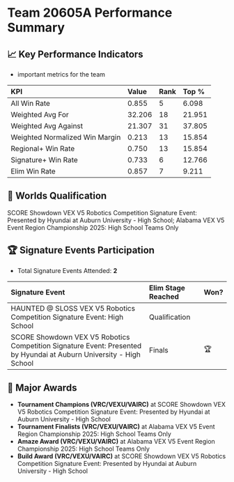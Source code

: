 # Team 20605A Performance Summary

## 📈 Key Performance Indicators
- important metrics for the team

| KPI | Value | Rank | Top % |
|:---|:-----|:----|:-----|
| All Win Rate | 0.855 | 5 | 6.098 |
| Weighted Avg For | 32.206 | 18 | 21.951 |
| Weighted Avg Against | 21.307 | 31 | 37.805 |
| Weighted Normalized Win Margin | 0.213 | 13 | 15.854 |
| Regional+ Win Rate | 0.750 | 13 | 15.854 |
| Signature+ Win Rate | 0.733 | 6 | 12.766 |
| Elim Win Rate | 0.857 | 7 | 9.211 |


## 🎯 Worlds Qualification
SCORE Showdown VEX V5 Robotics Competition Signature Event: Presented by Hyundai at Auburn University - High School; Alabama VEX V5 Event Region Championship 2025: High School Teams Only

## 🏆 Signature Events Participation
- Total Signature Events Attended: **2**

| Signature Event | Elim Stage Reached | Won? |
|:----------------|:-------------------|:----|
| HAUNTED @ SLOSS VEX V5 Robotics Competition Signature Event: High School | Qualification |  |
| SCORE Showdown VEX V5 Robotics Competition Signature Event: Presented by Hyundai at Auburn University - High School | Finals | 🏆 |


## 🥇 Major Awards
- **Tournament Champions (VRC/VEXU/VAIRC)** at SCORE Showdown VEX V5 Robotics Competition Signature Event: Presented by Hyundai at Auburn University - High School
- **Tournament Finalists (VRC/VEXU/VAIRC)** at Alabama VEX V5 Event Region Championship 2025: High School Teams Only
- **Amaze Award (VRC/VEXU/VAIRC)** at Alabama VEX V5 Event Region Championship 2025: High School Teams Only
- **Build Award (VRC/VEXU/VAIRC)** at SCORE Showdown VEX V5 Robotics Competition Signature Event: Presented by Hyundai at Auburn University - High School

